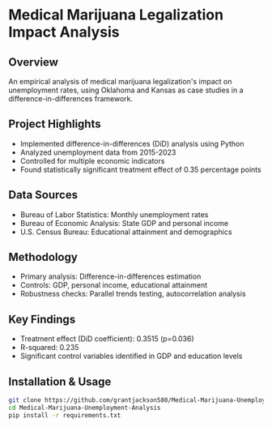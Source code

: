 # Medical Marijuana Legalization Impact Analysis

## Overview
An empirical analysis of medical marijuana legalization's impact on unemployment rates, using Oklahoma and Kansas as case studies in a difference-in-differences framework.

## Project Highlights
- Implemented difference-in-differences (DiD) analysis using Python
- Analyzed unemployment data from 2015-2023
- Controlled for multiple economic indicators
- Found statistically significant treatment effect of 0.35 percentage points

## Data Sources
- Bureau of Labor Statistics: Monthly unemployment rates
- Bureau of Economic Analysis: State GDP and personal income
- U.S. Census Bureau: Educational attainment and demographics

## Methodology
- Primary analysis: Difference-in-differences estimation
- Controls: GDP, personal income, educational attainment
- Robustness checks: Parallel trends testing, autocorrelation analysis

## Key Findings
- Treatment effect (DiD coefficient): 0.3515 (p=0.036)
- R-squared: 0.235
- Significant control variables identified in GDP and education levels

## Installation & Usage
```bash
git clone https://github.com/grantjackson580/Medical-Marijuana-Unemployment-Analysis
cd Medical-Marijuana-Unemployment-Analysis
pip install -r requirements.txt


